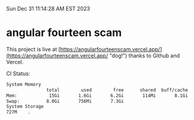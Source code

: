 Sun Dec 31 11:14:28 AM EST 2023

# angular fourteen scam


This project is live at [https://angularfourteenscam.vercel.app/](https://angularfourteenscam.vercel.app/ "dog!") thanks to Github and Vercel.

CI Status: 

```bash
System Memory
               total        used        free      shared  buff/cache   available
Mem:            15Gi       1.6Gi       6.2Gi       114Mi       8.1Gi        13Gi
Swap:          8.0Gi       756Mi       7.3Gi
System Storage
727M	.
```
```bash
